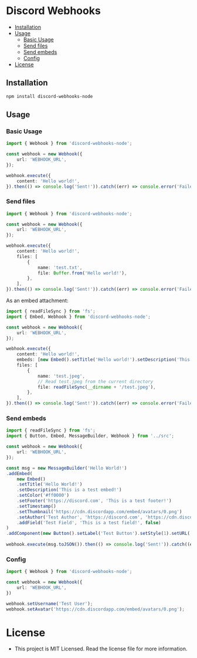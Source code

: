 # Discord Webhooks

- [Installation](#installation)
- [Usage](#usage)
    - [Basic Usage](#basic-usage)
    - [Send files](#send-files)
    - [Send embeds](#send-embeds)
    - [Config](#config)
- [License](#license)

## Installation

```bash
npm install discord-webhooks-node
```

## Usage

### Basic Usage

```ts
import { Webhook } from 'discord-webhooks-node';

const webhook = new Webhook({
    url: 'WEBHOOK_URL',
});

webhook.execute({
    content: 'Hello world!',
}).then(() => console.log('Sent!')).catch((err) => console.error('Failed! ', err));
```

### Send files

```ts
import { Webhook } from 'discord-webhooks-node';

const webhook = new Webhook({
    url: 'WEBHOOK_URL',
});

webhook.execute({
    content: 'Hello world!',
    files: [
        {
            name: 'test.txt',
            file: Buffer.from('Hello world!'),
        },
    ],
}).then(() => console.log('Sent!')).catch((err) => console.error('Failed! ', err));
```

As an embed attachment:

```ts
import { readFileSync } from 'fs';
import { Embed, Webhook } from 'discord-webhooks-node';

const webhook = new Webhook({
    url: 'WEBHOOK_URL',
});

webhook.execute({
    content: 'Hello world!',
    embeds: [new Embed().setTitle('Hello world!').setDescription('This is a test embed.').setImage('attachment://test.jpeg').toJSON()],
    files: [
        {
            name: 'test.jpeg',
            // Read test.jpeg from the current directory
            file: readFileSync(__dirname + '/test.jpeg'),
        },
    ],
}).then(() => console.log('Sent!')).catch((err) => console.error('Failed! ', err));
```

### Send embeds

```ts
import { readFileSync } from 'fs';
import { Button, Embed, MessageBuilder, Webhook } from '../src';

const webhook = new Webhook({
    url: 'WEBHOOK_URL',
});

const msg = new MessageBuilder('Hello World!')
.addEmbed(
    new Embed()
    .setTitle('Hello World!')
    .setDescription('This is a test embed!')
    .setColor('#ff0000')
    .setFooter('https://discord.com', 'This is a test footer!')
    .setTimestamp()
    .setThumbnail('https://cdn.discordapp.com/embed/avatars/0.png')
    .setAuthor('Test Author', 'https://discord.com', 'https://cdn.discordapp.com/embed/avatars/0.png')
    .addField('Test Field', 'This is a test field!', false)
)
.addComponent(new Button().setLabel('Test Button').setStyle(1).setURL('https://discord.com'));
 
webhook.execute(msg.toJSON()).then(() => console.log('Sent!')).catch((err) => console.error('Failed! ', err));
```

### Config

```ts
import { Webhook } from 'discord-webhooks-node';

const webhook = new Webhook({
    url: 'WEBHOOK_URL',
})

webhook.setUsername('Test User');
webhook.setAvatar('https://cdn.discordapp.com/embed/avatars/0.png');

```

# License
- This project is MIT Licensed. Read the license file for more information.